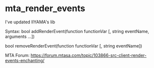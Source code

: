 # mta_render_events
I've updated IIYAMA's lib

Syntax:
bool addRenderEvent(function functionVar [, string eventName, arguments ...])

bool removeRenderEvent(function functionVar [, string eventName])

MTA Forum:
https://forum.mtasa.com/topic/103866-src-client-render-events-enchanting/
